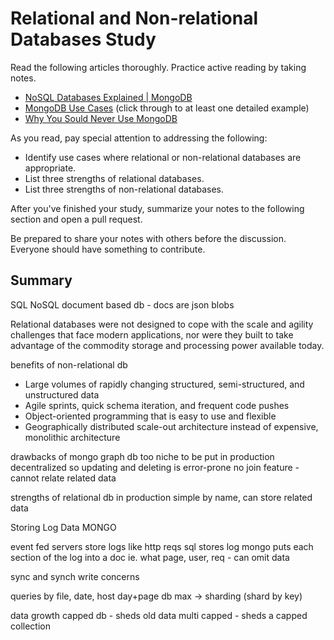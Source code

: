 # Relational and Non-relational Databases Study

Read the following articles thoroughly. Practice active reading by taking notes.

-   [NoSQL Databases Explained | MongoDB](https://www.mongodb.com/nosql-explained)
-   [MongoDB Use Cases](http://docs.mongodb.org/ecosystem/use-cases/) (click
    through to at least one detailed example)
-   [Why You Sould Never Use MongoDB](http://www.sarahmei.com/blog/2013/11/11/why-you-should-never-use-mongodb/)

As you read, pay special attention to addressing the following:

-   Identify use cases where relational or non-relational databases are
    appropriate.
-   List three strengths of relational databases.
-   List three strengths of non-relational databases.

After you've finished your study, summarize your notes to the following section
and open a pull request.

Be prepared to share your notes with others before the discussion. Everyone
should have something to contribute.

## Summary

SQL NoSQL
document based db - docs are json blobs

Relational databases were not designed to cope with the scale and agility challenges that face modern applications, nor were they built to take advantage of the commodity storage and processing power available today.

benefits of non-relational db
* Large volumes of rapidly changing structured, semi-structured, and unstructured data 
* Agile sprints, quick schema iteration, and frequent code pushes 
* Object-oriented programming that is easy to use and flexible 
* Geographically distributed scale-out architecture instead of expensive, monolithic architecture

drawbacks of mongo
graph db too niche to be put in production
decentralized so updating and deleting is error-prone
no join feature - cannot relate related data

strengths of relational db
in production
simple
by name, can store related data






Storing Log Data MONGO

event fed servers store logs like http reqs
sql stores log
mongo puts each section of the log into a doc
ie. what page, user, req - can omit data

sync and synch write concerns

queries by file, date, host day+page
db max -> sharding  (shard by key)

data growth
capped db - sheds old data
multi capped - sheds a capped collection

